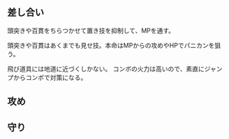 ## 差し合い

頭突きや百貫をちらつかせて置き技を抑制して、MPを通す。

頭突きや百貫はあくまでも見せ技。本命はMPからの攻めやHPでパニカンを狙う。

飛び道具には地道に近づくしかない。
コンボの火力は高いので、素直にジャンプからコンボで対策になる。

## 攻め

## 守り

